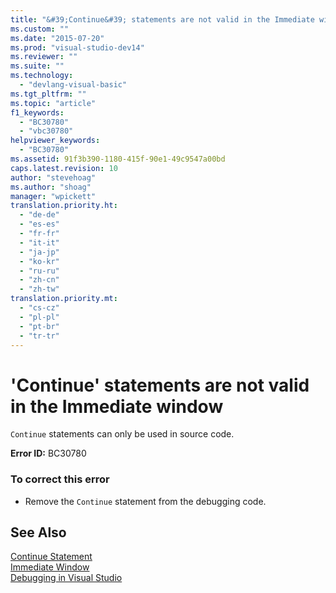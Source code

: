 ```yaml
---
title: "&#39;Continue&#39; statements are not valid in the Immediate window"
ms.custom: ""
ms.date: "2015-07-20"
ms.prod: "visual-studio-dev14"
ms.reviewer: ""
ms.suite: ""
ms.technology: 
  - "devlang-visual-basic"
ms.tgt_pltfrm: ""
ms.topic: "article"
f1_keywords: 
  - "BC30780"
  - "vbc30780"
helpviewer_keywords: 
  - "BC30780"
ms.assetid: 91f3b390-1180-415f-90e1-49c9547a00bd
caps.latest.revision: 10
author: "stevehoag"
ms.author: "shoag"
manager: "wpickett"
translation.priority.ht: 
  - "de-de"
  - "es-es"
  - "fr-fr"
  - "it-it"
  - "ja-jp"
  - "ko-kr"
  - "ru-ru"
  - "zh-cn"
  - "zh-tw"
translation.priority.mt: 
  - "cs-cz"
  - "pl-pl"
  - "pt-br"
  - "tr-tr"
---
```

# &#39;Continue&#39; statements are not valid in the Immediate window
`Continue` statements can only be used in source code.  
  
 **Error ID:** BC30780  
  
### To correct this error  
  
-   Remove the `Continue` statement from the debugging code.  
  
## See Also  
 [Continue Statement](../../visual-basic/language-reference/statements/continue-statement.md)   
 [Immediate Window](../Topic/Immediate%20Window.md)   
 [Debugging in Visual Studio](../Topic/Debugging%20in%20Visual%20Studio.md)